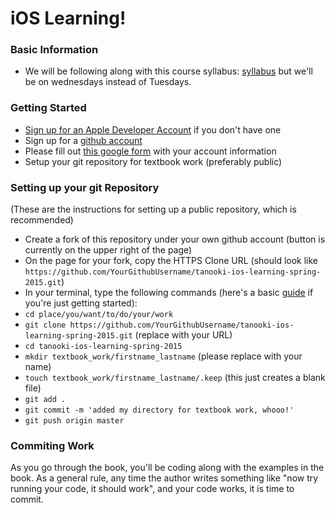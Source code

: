 # iOS Learning!

### Basic Information
* We will be following along with this course syllabus: [syllabus](https://github.com/IDMNYU/DMGY9103-MobileApps-SP15/blob/master/syllabus.md) but we'll be on wednesdays instead of Tuesdays.

### Getting Started
* [Sign up for an Apple Developer Account](https://developer.apple.com/register/index.action) if you don't have one
* Sign up for a [github account](http://github.com)
* Please fill out [this google form](http://goo.gl/forms/MnKIxzNEFX) with your account information
* Setup your git repository for textbook work (preferably public)


### Setting up your git Repository
(These are the instructions for setting up a public repository, which is recommended)

* Create a fork of this repository under your own github account (button is currently on the upper right of the page)
* On the page for your fork, copy the HTTPS Clone URL (should look like `https://github.com/YourGithubUsername/tanooki-ios-learning-spring-2015.git`)
* In your terminal, type the following commands (here's a basic [guide](https://mattwilcox.net/archives/a-very-basic-introduction-to-the-command-line-terminal-and-shell/) if you're just getting started):
* `cd place/you/want/to/do/your/work`
* `git clone https://github.com/YourGithubUsername/tanooki-ios-learning-spring-2015.git` (replace with your URL)
* `cd tanooki-ios-learning-spring-2015`
* `mkdir textbook_work/firstname_lastname` (please replace with your name)
* `touch textbook_work/firstname_lastname/.keep` (this just creates a blank file)
* `git add .`
* `git commit -m 'added my directory for textbook work, whooo!'`
* `git push origin master`


### Commiting Work

As you go through the book, you'll be coding along with the examples in the book. As a general rule, any time the author writes something like "now try running your code, it should work", and your code works, it is time to commit.

